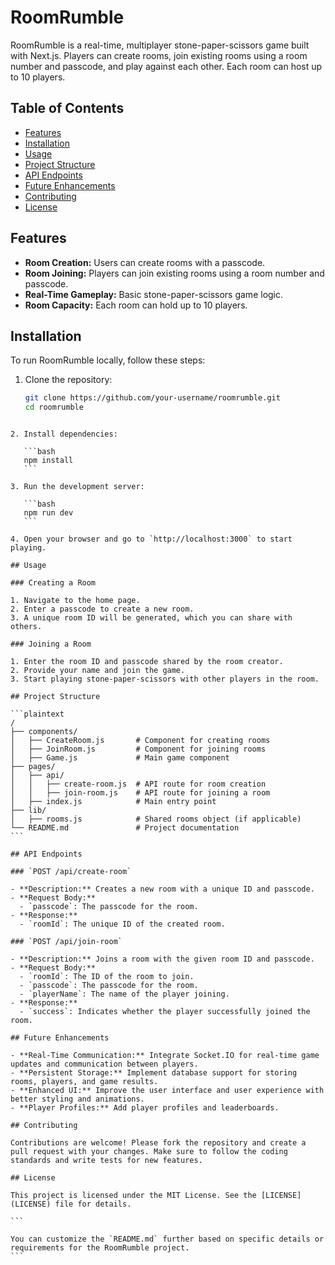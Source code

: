 # RoomRumble

RoomRumble is a real-time, multiplayer stone-paper-scissors game built with Next.js. Players can create rooms, join existing rooms using a room number and passcode, and play against each other. Each room can host up to 10 players.

## Table of Contents

- [Features](#features)
- [Installation](#installation)
- [Usage](#usage)
- [Project Structure](#project-structure)
- [API Endpoints](#api-endpoints)
- [Future Enhancements](#future-enhancements)
- [Contributing](#contributing)
- [License](#license)

## Features

- **Room Creation:** Users can create rooms with a passcode.
- **Room Joining:** Players can join existing rooms using a room number and passcode.
- **Real-Time Gameplay:** Basic stone-paper-scissors game logic.
- **Room Capacity:** Each room can hold up to 10 players.

## Installation

To run RoomRumble locally, follow these steps:

1. Clone the repository:

   ```bash
   git clone https://github.com/your-username/roomrumble.git
   cd roomrumble
   ```

````

2. Install dependencies:

   ```bash
   npm install
   ```

3. Run the development server:

   ```bash
   npm run dev
   ```

4. Open your browser and go to `http://localhost:3000` to start playing.

## Usage

### Creating a Room

1. Navigate to the home page.
2. Enter a passcode to create a new room.
3. A unique room ID will be generated, which you can share with others.

### Joining a Room

1. Enter the room ID and passcode shared by the room creator.
2. Provide your name and join the game.
3. Start playing stone-paper-scissors with other players in the room.

## Project Structure

```plaintext
/
├── components/
│   ├── CreateRoom.js       # Component for creating rooms
│   ├── JoinRoom.js         # Component for joining rooms
│   ├── Game.js             # Main game component
├── pages/
│   ├── api/
│   │   ├── create-room.js  # API route for room creation
│   │   ├── join-room.js    # API route for joining a room
│   ├── index.js            # Main entry point
├── lib/
│   ├── rooms.js            # Shared rooms object (if applicable)
└── README.md               # Project documentation
```

## API Endpoints

### `POST /api/create-room`

- **Description:** Creates a new room with a unique ID and passcode.
- **Request Body:**
  - `passcode`: The passcode for the room.
- **Response:**
  - `roomId`: The unique ID of the created room.

### `POST /api/join-room`

- **Description:** Joins a room with the given room ID and passcode.
- **Request Body:**
  - `roomId`: The ID of the room to join.
  - `passcode`: The passcode for the room.
  - `playerName`: The name of the player joining.
- **Response:**
  - `success`: Indicates whether the player successfully joined the room.

## Future Enhancements

- **Real-Time Communication:** Integrate Socket.IO for real-time game updates and communication between players.
- **Persistent Storage:** Implement database support for storing rooms, players, and game results.
- **Enhanced UI:** Improve the user interface and user experience with better styling and animations.
- **Player Profiles:** Add player profiles and leaderboards.

## Contributing

Contributions are welcome! Please fork the repository and create a pull request with your changes. Make sure to follow the coding standards and write tests for new features.

## License

This project is licensed under the MIT License. See the [LICENSE](LICENSE) file for details.

```

You can customize the `README.md` further based on specific details or requirements for the RoomRumble project.
```
````
